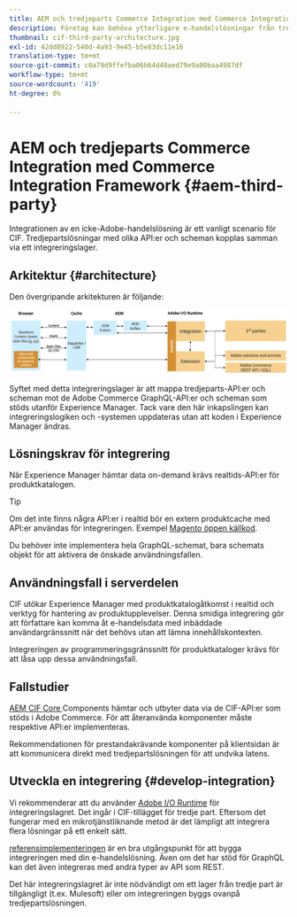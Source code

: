 ```yaml
---
title: AEM och tredjeparts Commerce Integration med Commerce Integration Framework
description: Företag kan behöva ytterligare e-handelslösningar från tredje part för att göra sin butik tillgänglig. Commerce Integration Framework (CIF) kan användas i sådana integreringsscenarier för att ansluta en tredjepartslösning för e-handel till Adobe Experience Manager med hjälp av I/O Runtime.
thumbnail: cif-third-party-architecture.jpg
exl-id: 42dd8922-540d-4a93-9e45-b5e83dc11e16
translation-type: tm+mt
source-git-commit: c0a79d9ffefba06b64d48aed79e9a00baa4987df
workflow-type: tm+mt
source-wordcount: '419'
ht-degree: 0%

---
```


# AEM och tredjeparts Commerce Integration med Commerce Integration Framework {#aem-third-party}

Integrationen av en icke-Adobe-handelslösning är ett vanligt scenario för CIF. Tredjepartslösningar med olika API:er och scheman kopplas samman via ett integreringslager.

## Arkitektur {#architecture}

Den övergripande arkitekturen är följande:

![Översikt över arkitekturen AEM andra än Magento/tredje part](../assets//AEM_nonMagento_Architecture.png)

Syftet med detta integreringslager är att mappa tredjeparts-API:er och scheman mot de Adobe Commerce GraphQL-API:er och scheman som stöds utanför Experience Manager. Tack vare den här inkapslingen kan integreringslogiken och -systemen uppdateras utan att koden i Experience Manager ändras.

## Lösningskrav för integrering

När Experience Manager hämtar data on-demand krävs realtids-API:er för produktkatalogen.

>[!TIP]
>
>Om det inte finns några API:er i realtid bör en extern produktcache med API:er användas för integreringen. Exempel [Magento öppen källkod](https://magento.com/products/magento-open-source).

Du behöver inte implementera hela GraphQL-schemat, bara schemats objekt för att aktivera de önskade användningsfallen.

## Användningsfall i serverdelen

CIF utökar Experience Manager med produktkatalogåtkomst i realtid och verktyg för hantering av produktupplevelser. Denna smidiga integrering gör att författare kan komma åt e-handelsdata med inbäddade användargränssnitt när det behövs utan att lämna innehållskontexten.

Integreringen av programmeringsgränssnitt för produktkataloger krävs för att låsa upp dessa användningsfall.

## Fallstudier

[AEM CIF Core ](https://github.com/adobe/aem-core-cif-components) Components hämtar och utbyter data via de CIF-API:er som stöds i Adobe Commerce. För att återanvända komponenter måste respektive API:er implementeras.

Rekommendationen för prestandakrävande komponenter på klientsidan är att kommunicera direkt med tredjepartslösningen för att undvika latens.

## Utveckla en integrering {#develop-integration}

Vi rekommenderar att du använder [Adobe I/O Runtime](https://www.adobe.io/apis/experienceplatform/runtime.html) för integreringslagret. Det ingår i CIF-tillägget för tredje part. Eftersom det fungerar med en mikrotjänstliknande metod är det lämpligt att integrera flera lösningar på ett enkelt sätt.

[referensimplementeringen](https://github.com/adobe/commerce-cif-graphql-integration-reference) är en bra utgångspunkt för att bygga integreringen med din e-handelslösning. Även om det har stöd för GraphQL kan det även integreras med andra typer av API som REST.

Det här integreringslagret är inte nödvändigt om ett lager från tredje part är tillgängligt (t.ex. Mulesoft) eller om integreringen byggs ovanpå tredjepartslösningen.
